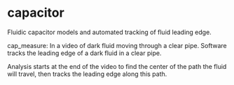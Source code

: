 capacitor
=========

Fluidic capacitor models and automated tracking of fluid leading edge.  

cap_measure:
In a video of dark fluid moving through a clear pipe.  Software tracks the leading edge of a dark fluid in a clear pipe.

Analysis starts at the end of the video to find the center of the path the fluid will travel, then tracks the leading edge along this path.
